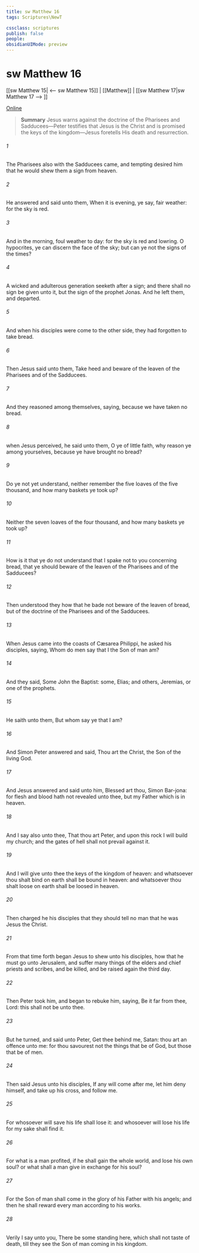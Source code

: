 ```yaml
---
title: sw Matthew 16
tags: Scriptures\NewT

cssclass: scriptures
publish: false
people:
obsidianUIMode: preview
---
```


# sw Matthew 16
[[sw Matthew 15| <-- sw Matthew 15]] | [[Matthew]] | [[sw Matthew 17|sw Matthew 17 --> ]]

[Online](https://churchofjesuschrist.org/study/scriptures/nt/matt/16?lang=eng)

> __Summary__
Jesus warns against the doctrine of the Pharisees and Sadducees—Peter testifies that Jesus is the Christ and is promised the keys of the kingdom—Jesus foretells His death and resurrection.

###### 1 
The Pharisees also with the Sadducees came, and tempting desired him that he would shew them a sign from heaven.

###### 2 
He answered and said unto them, When it is evening, ye say,  fair weather: for the sky is red.

###### 3 
And in the morning,  foul weather to day: for the sky is red and lowring. O  hypocrites, ye can discern the face of the sky; but can ye not  the signs of the times?

###### 4 
A wicked and adulterous generation seeketh after a sign; and there shall no sign be given unto it, but the sign of the prophet Jonas. And he left them, and departed.

###### 5 
And when his disciples were come to the other side, they had forgotten to take bread.

###### 6 
Then Jesus said unto them, Take heed and beware of the leaven of the Pharisees and of the Sadducees.

###### 7 
And they reasoned among themselves, saying,  because we have taken no bread.

###### 8 
 when Jesus perceived, he said unto them, O ye of little faith, why reason ye among yourselves, because ye have brought no bread?

###### 9 
Do ye not yet understand, neither remember the five loaves of the five thousand, and how many baskets ye took up?

###### 10 
Neither the seven loaves of the four thousand, and how many baskets ye took up?

###### 11 
How is it that ye do not understand that I spake  not to you concerning bread, that ye should beware of the leaven of the Pharisees and of the Sadducees?

###### 12 
Then understood they how that he bade  not beware of the leaven of bread, but of the doctrine of the Pharisees and of the Sadducees.

###### 13 
When Jesus came into the coasts of Cæsarea Philippi, he asked his disciples, saying, Whom do men say that I the Son of man am?

###### 14 
And they said, Some  John the Baptist: some, Elias; and others, Jeremias, or one of the prophets.

###### 15 
He saith unto them, But whom say ye that I am?

###### 16 
And Simon Peter answered and said, Thou art the Christ, the Son of the living God.

###### 17 
And Jesus answered and said unto him, Blessed art thou, Simon Bar-jona: for flesh and blood hath not revealed  unto thee, but my Father which is in heaven.

###### 18 
And I say also unto thee, That thou art Peter, and upon this rock I will build my church; and the gates of hell shall not prevail against it.

###### 19 
And I will give unto thee the keys of the kingdom of heaven: and whatsoever thou shalt bind on earth shall be bound in heaven: and whatsoever thou shalt loose on earth shall be loosed in heaven.

###### 20 
Then charged he his disciples that they should tell no man that he was Jesus the Christ.

###### 21 
From that time forth began Jesus to shew unto his disciples, how that he must go unto Jerusalem, and suffer many things of the elders and chief priests and scribes, and be killed, and be raised again the third day.

###### 22 
Then Peter took him, and began to rebuke him, saying, Be it far from thee, Lord: this shall not be unto thee.

###### 23 
But he turned, and said unto Peter, Get thee behind me, Satan: thou art an offence unto me: for thou savourest not the things that be of God, but those that be of men.

###### 24 
Then said Jesus unto his disciples, If any  will come after me, let him deny himself, and take up his cross, and follow me.

###### 25 
For whosoever will save his life shall lose it: and whosoever will lose his life for my sake shall find it.

###### 26 
For what is a man profited, if he shall gain the whole world, and lose his own soul? or what shall a man give in exchange for his soul?

###### 27 
For the Son of man shall come in the glory of his Father with his angels; and then he shall reward every man according to his works.

###### 28 
Verily I say unto you, There be some standing here, which shall not taste of death, till they see the Son of man coming in his kingdom.

